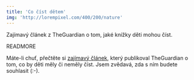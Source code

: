 ```yaml
---
title: 'Co číst dětem'
img: 'http://lorempixel.com/400/200/nature'
---
```


Zajímavý článek z TheGuardian o tom, jaké knížky děti mohou číst.

READMORE

Máte-li chuť, přečtěte si [zajímavý článek](http://www.theguardian.com/books/2013/oct/14/neil-gaiman-children-books-reading-lecture), který publikoval TheGuardian o tom, co by děti měly či neměly číst. Jsem zvědavá, zda s ním budete souhlasit (:-).
